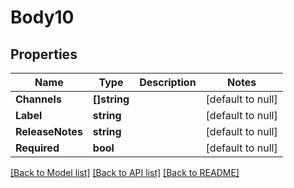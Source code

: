 # Body10

## Properties
Name | Type | Description | Notes
------------ | ------------- | ------------- | -------------
**Channels** | **[]string** |  | [default to null]
**Label** | **string** |  | [default to null]
**ReleaseNotes** | **string** |  | [default to null]
**Required** | **bool** |  | [default to null]

[[Back to Model list]](../README.md#documentation-for-models) [[Back to API list]](../README.md#documentation-for-api-endpoints) [[Back to README]](../README.md)


